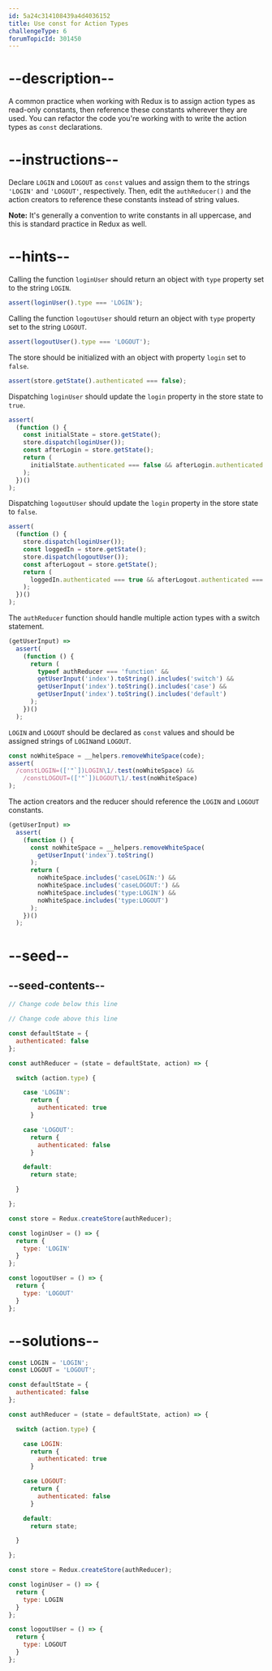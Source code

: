 ```yaml
---
id: 5a24c314108439a4d4036152
title: Use const for Action Types
challengeType: 6
forumTopicId: 301450
---
```


# --description--

A common practice when working with Redux is to assign action types as read-only constants, then reference these constants wherever they are used. You can refactor the code you're working with to write the action types as `const` declarations.

# --instructions--

Declare `LOGIN` and `LOGOUT` as `const` values and assign them to the strings `'LOGIN'` and `'LOGOUT'`, respectively. Then, edit the `authReducer()` and the action creators to reference these constants instead of string values.

**Note:** It's generally a convention to write constants in all uppercase, and this is standard practice in Redux as well.

# --hints--

Calling the function `loginUser` should return an object with `type` property set to the string `LOGIN`.

```js
assert(loginUser().type === 'LOGIN');
```

Calling the function `logoutUser` should return an object with `type` property set to the string `LOGOUT`.

```js
assert(logoutUser().type === 'LOGOUT');
```

The store should be initialized with an object with property `login` set to `false`.

```js
assert(store.getState().authenticated === false);
```

Dispatching `loginUser` should update the `login` property in the store state to `true`.

```js
assert(
  (function () {
    const initialState = store.getState();
    store.dispatch(loginUser());
    const afterLogin = store.getState();
    return (
      initialState.authenticated === false && afterLogin.authenticated === true
    );
  })()
);
```

Dispatching `logoutUser` should update the `login` property in the store state to `false`.

```js
assert(
  (function () {
    store.dispatch(loginUser());
    const loggedIn = store.getState();
    store.dispatch(logoutUser());
    const afterLogout = store.getState();
    return (
      loggedIn.authenticated === true && afterLogout.authenticated === false
    );
  })()
);
```

The `authReducer` function should handle multiple action types with a switch statement.

```js
(getUserInput) =>
  assert(
    (function () {
      return (
        typeof authReducer === 'function' &&
        getUserInput('index').toString().includes('switch') &&
        getUserInput('index').toString().includes('case') &&
        getUserInput('index').toString().includes('default')
      );
    })()
  );
```

`LOGIN` and `LOGOUT` should be declared as `const` values and should be assigned strings of `LOGIN`and `LOGOUT`.

```js
const noWhiteSpace = __helpers.removeWhiteSpace(code);
assert(
  /constLOGIN=(['"`])LOGIN\1/.test(noWhiteSpace) &&
    /constLOGOUT=(['"`])LOGOUT\1/.test(noWhiteSpace)
);
```

The action creators and the reducer should reference the `LOGIN` and `LOGOUT` constants.

```js
(getUserInput) =>
  assert(
    (function () {
      const noWhiteSpace = __helpers.removeWhiteSpace(
        getUserInput('index').toString()
      );
      return (
        noWhiteSpace.includes('caseLOGIN:') &&
        noWhiteSpace.includes('caseLOGOUT:') &&
        noWhiteSpace.includes('type:LOGIN') &&
        noWhiteSpace.includes('type:LOGOUT')
      );
    })()
  );
```

# --seed--

## --seed-contents--

```js
// Change code below this line

// Change code above this line

const defaultState = {
  authenticated: false
};

const authReducer = (state = defaultState, action) => {

  switch (action.type) {

    case 'LOGIN':
      return {
        authenticated: true
      }

    case 'LOGOUT':
      return {
        authenticated: false
      }

    default:
      return state;

  }

};

const store = Redux.createStore(authReducer);

const loginUser = () => {
  return {
    type: 'LOGIN'
  }
};

const logoutUser = () => {
  return {
    type: 'LOGOUT'
  }
};
```

# --solutions--

```js
const LOGIN = 'LOGIN';
const LOGOUT = 'LOGOUT';

const defaultState = {
  authenticated: false
};

const authReducer = (state = defaultState, action) => {

  switch (action.type) {

    case LOGIN:
      return {
        authenticated: true
      }

    case LOGOUT:
      return {
        authenticated: false
      }

    default:
      return state;

  }

};

const store = Redux.createStore(authReducer);

const loginUser = () => {
  return {
    type: LOGIN
  }
};

const logoutUser = () => {
  return {
    type: LOGOUT
  }
};
```
